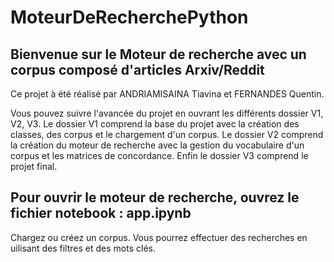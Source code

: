 # MoteurDeRecherchePython
## Bienvenue sur le Moteur de recherche avec un corpus composé d'articles Arxiv/Reddit
Ce projet à été réalisé par ANDRIAMISAINA Tiavina et FERNANDES Quentin.

Vous pouvez suivre l'avancée du projet en ouvrant les différents dossier V1, V2, V3.
Le dossier V1 comprend la base du projet avec la création des classes, des corpus et le chargement d'un corpus.
Le dossier V2 comprend la création du moteur de recherche avec la gestion du vocabulaire d'un corpus et les matrices de concordance.
Enfin le dossier V3 comprend le projet final.

## Pour ouvrir le moteur de recherche, ouvrez le fichier notebook : app.ipynb
Chargez ou créez un corpus.
Vous pourrez effectuer des recherches en uilisant des filtres et des mots clés.


